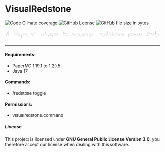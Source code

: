 # VisualRedstone

![Code Climate coverage](https://img.shields.io/codeclimate/coverage/CMarcoo/VisualRedstone)
![GitHub License](https://img.shields.io/github/license/CMarcoo/VisualRedstone)
![GitHub file size in bytes](https://img.shields.io/github/size/CMarcoo/VisualRedstone/src%2Fmain%2Fjava)

![SVG Image](logo-written.svg)

---

#### Requirements:

- PaperMC 1.19.1 to 1.20.5
- Java 17

#### Commands:

- /redstone toggle

#### Permissions:

- visualredstone.command

##### License
This project is licensed under **GNU General Public License Version 3.0**, 
you therefore accept our license when dealing with this software.